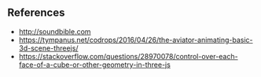 ## References
* http://soundbible.com
* https://tympanus.net/codrops/2016/04/26/the-aviator-animating-basic-3d-scene-threejs/
* https://stackoverflow.com/questions/28970078/control-over-each-face-of-a-cube-or-other-geometry-in-three-js